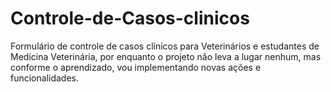 # Controle-de-Casos-clinicos
 Formulário de controle de casos clínicos para Veterinários e estudantes de Medicina Veterinária, por enquanto o projeto não leva a lugar nenhum, mas conforme o aprendizado, vou implementando novas ações e funcionalidades.
